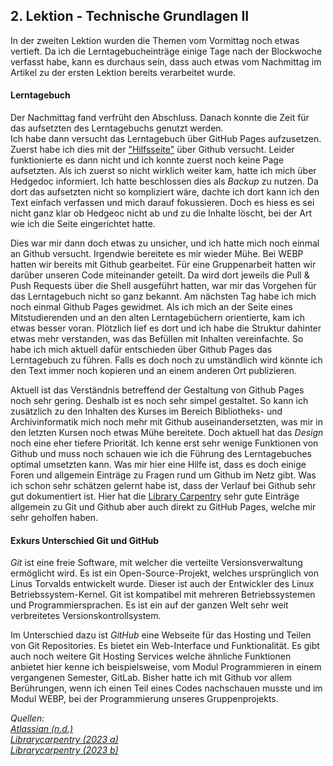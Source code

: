 ## 2. Lektion - Technische Grundlagen II

In der zweiten Lektion wurden die Themen vom Vormittag noch etwas vertieft. Da ich die Lerntagebucheinträge einige Tage nach der Blockwoche verfasst habe, kann es durchaus sein, dass auch etwas vom Nachmittag im Artikel zu der ersten Lektion bereits verarbeitet wurde.

#### Lerntagebuch
Der Nachmittag fand verfrüht den Abschluss. Danach konnte die Zeit für das aufsetzten des Lerntagebuchs genutzt werden.  
Ich habe dann versucht das Lerntagebuch über GitHub Pages aufzusetzen. Zuerst habe ich dies mit der ["Hilfsseite"](https://docs.github.com/de/pages/getting-started-with-github-pages/creating-a-github-pages-site) über Github versucht. Leider funktionierte es dann nicht und ich konnte zuerst noch keine Page aufsetzten. Als ich zuerst so nicht wirklich weiter kam, hatte ich mich über Hedgedoc informiert. Ich hatte beschlossen dies als _Backup_ zu nutzen. Da dort das aufsetzten nicht so kompliziert wäre, dachte ich dort kann ich den Text einfach verfassen und mich darauf fokussieren. Doch es hiess es sei nicht ganz klar ob Hedgeoc nicht ab und zu die Inhalte löscht, bei der Art wie ich die Seite eingerichtet hatte. 

Dies war mir dann doch etwas zu unsicher, und ich hatte mich noch einmal an Github versucht. Irgendwie bereitete es mir wieder Mühe. Bei WEBP hatten wir bereits mit Github gearbeitet. Für eine Gruppenarbeit hatten wir darüber unseren Code miteinander geteilt. Da wird dort jeweils die Pull & Push Requests über die Shell ausgeführt hatten, war mir das Vorgehen für das Lerntagebuch nicht so ganz bekannt. Am nächsten Tag habe ich mich noch einmal Github Pages gewidmet. Als ich mich an der Seite eines Mitstudierenden und an den alten Lerntagebüchern orientierte, kam ich etwas besser voran. Plötzlich lief es dort und ich habe die Struktur dahinter etwas mehr verstanden, was das Befüllen mit Inhalten vereinfachte. So habe ich mich aktuell dafür entschieden über Github Pages das Lerntagebuch zu führen. Falls es doch noch zu umständlich wird könnte ich den Text immer noch kopieren und an einem anderen Ort publizieren.  

Aktuell ist das Verständnis betreffend der Gestaltung von Github Pages noch sehr gering. Deshalb ist es noch sehr simpel gestaltet. So kann ich zusätzlich zu den Inhalten des Kurses im Bereich Bibliotheks- und Archivinformatik mich noch mehr mit Github auseinandersetzten, was mir in den letzten Kursen noch etwas Mühe bereitete. Doch aktuell hat das _Design_ noch eine eher tiefere Priorität. Ich kenne erst sehr wenige Funktionen von Github und muss noch schauen wie ich die Führung des Lerntagebuches optimal umsetzten kann. Was mir hier eine Hilfe ist, dass es doch einige Foren und allgemein Einträge zu Fragen rund um Github im Netz gibt. Was ich schon sehr schätzen gelernt habe ist, dass der Verlauf bei Github sehr gut dokumentiert ist. Hier hat die [Library Carpentry]( https://librarycarpentry.org/lc-git/05-github-pages.html)  sehr gute Einträge allgemein zu Git und Github aber auch direkt zu GitHub Pages, welche mir sehr geholfen haben. 

#### Exkurs Unterschied Git und GitHub

*Git* ist eine freie Software, mit welcher die verteilte Versionsverwaltung ermöglicht wird. Es ist ein Open-Source-Projekt, welches ursprünglich von Linus Torvalds entwickelt wurde. Dieser ist auch der Entwickler des Linux Betriebssystem-Kernel. Git ist kompatibel mit mehreren Betriebssystemen und Programmiersprachen. Es ist ein auf der ganzen Welt sehr weit verbreitetes Versionskontrollsystem. 

Im Unterschied dazu ist *GitHub* eine Webseite für das Hosting und Teilen von Git Repositories. Es bietet ein Web-Interface und Funktionalität. Es gibt auch noch weitere Git Hosting Services welche ähnliche Funktionen anbietet hier kenne ich beispielsweise, vom Modul Programmieren in einem vergangenen Semester, GitLab. Bisher hatte ich mit Github vor allem Berührungen, wenn ich einen Teil eines Codes nachschauen musste und im Modul WEBP, bei der Programmierung unseres Gruppenprojekts.

_Quellen:_  
_[Atlassian (n.d.)](https://www.atlassian.com/de/git/tutorials/what-is-git)_  
_[Librarycarpentry (2023 a)](https://librarycarpentry.org/lc-git/01-what-is-git.html)_  
_[Librarycarpentry (2023 b)](https://librarycarpentry.org/lc-git/05-github-pages.html)_ 
